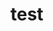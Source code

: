 <html>
  <head>
    <meta charset="utf-8">
    <title>Index</title>
  </head>
  <body>
    <h1>test</h1>
  </body>
</html>
